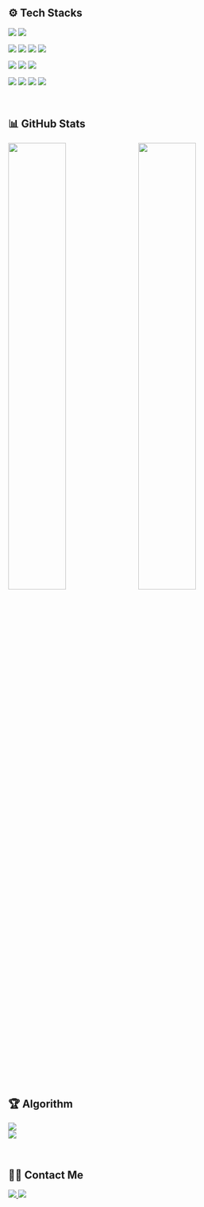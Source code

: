 ## ⚙️ Tech Stacks

<p align="left">
  <img src="https://img.shields.io/badge/Java-1E3A5F?style=for-the-badge&logo=OpenJDK&logoColor=white"/>
  <img src="https://img.shields.io/badge/JavaScript-F7DF1E?style=for-the-badge&logo=JavaScript&logoColor=black"/>
<p align="left">
  <img src="https://img.shields.io/badge/Spring_Boot-1E3A5F?style=for-the-badge&logo=SpringBoot&logoColor=white"/>
  <img src="https://img.shields.io/badge/Node.js-339933?style=for-the-badge&logo=Node.js&logoColor=white"/>
  <img src="https://img.shields.io/badge/MySQL-4479A1?style=for-the-badge&logo=MySQL&logoColor=white"/>
  <img src="https://img.shields.io/badge/JPA-59666C?style=for-the-badge&logo=Hibernate&logoColor=white"/>
<p align="left">
  <img src="https://img.shields.io/badge/Docker-2496ED?style=for-the-badge&logo=Docker&logoColor=white"/>
  <img src="https://img.shields.io/badge/GitHub_Actions-2088FF?style=for-the-badge&logo=GitHubActions&logoColor=white"/>
  <img src="https://img.shields.io/badge/Linux-0078D6?style=for-the-badge&logo=Linux&logoColor=white"/>
<p align="left">
  <img src="https://img.shields.io/badge/IntelliJ_IDEA-000000?style=for-the-badge&logo=IntelliJIDEA&logoColor=white"/>
  <img src="https://img.shields.io/badge/Postman-FF6C37?style=for-the-badge&logo=Postman&logoColor=white"/>
  <img src="https://img.shields.io/badge/Swagger-85EA2D?style=for-the-badge&logo=Swagger&logoColor=black"/>
  <img src="https://img.shields.io/badge/Figma-F24E1E?style=for-the-badge&logo=Figma&logoColor=white"/>
</p>

<br>

## 📊 GitHub Stats
<div align="left">
  <img src="https://github-readme-stats.vercel.app/api/top-langs/?username=moonyaejin&layout=compact&hide=css,html&langs_count=6&theme=default&bg_color=ffffff&title_color=1E3A5F&text_color=333333&icon_color=1E3A5F" width="48%">
  <img align="right" src="https://github-readme-stats.vercel.app/api?username=moonyaejin&show_icons=true&theme=default&bg_color=ffffff&title_color=1E3A5F&text_color=333333&icon_color=1E3A5F" width="48%">
</div>
<br clear="left">

## 🏆 Algorithm
<p align="left">
  <img src="https://mazassumnida.wtf/api/generate_badge?boj=xaexix&theme=white"/>
  <br>
  <img src="https://mazassumnida.wtf/api/mini/generate_badge?boj=xaexix&theme=white"/>
</p>

<br>

## 🧑‍💻 Contact Me  
<p align="left">
    <a href="https://www.notion.so/xaexix/1c743eff7a4f807dbf34e5507138df79?pvs=4">
        <img src="https://img.shields.io/badge/Notion-000000?style=for-the-badge&logo=Notion&logoColor=white">
    </a>
    <a href="mailto:i0209i80@gmail.com">
        <img src="https://img.shields.io/badge/Gmail-EA4335?style=for-the-badge&logo=Gmail&logoColor=white">
    </a>
</p>
